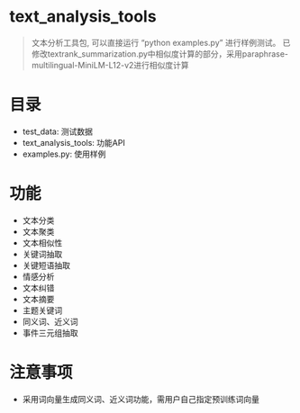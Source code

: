 # text_analysis_tools
> 文本分析工具包, 可以直接运行 “python examples.py” 进行样例测试。
> 已修改textrank_summarization.py中相似度计算的部分，采用paraphrase-multilingual-MiniLM-L12-v2进行相似度计算

# 目录
- test_data: 测试数据
- text_analysis_tools: 功能API
- examples.py: 使用样例


# 功能
- 文本分类
- 文本聚类
- 文本相似性
- 关键词抽取
- 关键短语抽取
- 情感分析
- 文本纠错
- 文本摘要
- 主题关键词
- 同义词、近义词
- 事件三元组抽取

# 注意事项
- 采用词向量生成同义词、近义词功能，需用户自己指定预训练词向量
